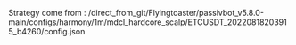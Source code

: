 Strategy come from : /direct_from_git/Flyingtoaster/passivbot_v5.8.0-main/configs/harmony/1m/mdcl_hardcore_scalp/ETCUSDT_20220818203915_b4260/config.json
